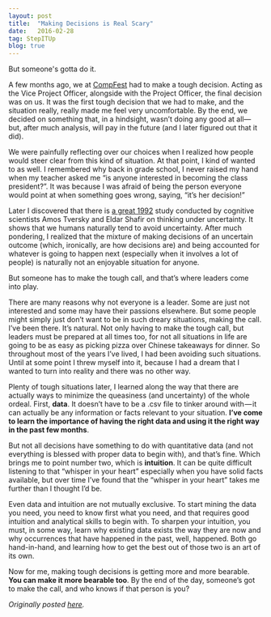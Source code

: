 ```yaml
---
layout: post
title:  "Making Decisions is Real Scary"
date:   2016-02-28
tag: StepITUp
blog: true
---
```


But someone's gotta do it.

A few months ago, we at [CompFest][compfest] had to make a tough decision. Acting as the Vice Project Officer, alongside with the Project Officer, the final decision was on us. It was the first tough decision that we had to make, and the situation really, really made me feel very uncomfortable. By the end, we decided on something that, in a hindsight, wasn’t doing any good at all—but, after much analysis, will pay in the future (and I later figured out that it did).

We were painfully reflecting over our choices when I realized how people would steer clear from this kind of situation. At that point, I kind of wanted to as well. I remembered why back in grade school, I never raised my hand when my teacher asked me “is anyone interested in becoming the class president?”. It was because I was afraid of being the person everyone would point at when something goes wrong, saying, “it’s her decision!”

Later I discovered that there is [a great 1992][study] study conducted by cognitive scientists Amos Tversky and Eldar Shafir on thinking under uncertainty. It shows that we humans naturally tend to avoid uncertainty. After much pondering, I realized that the mixture of making decisions of an uncertain outcome (which, ironically, are how decisions are) and being accounted for whatever is going to happen next (especially when it involves a lot of people) is naturally not an enjoyable situation for anyone.

But someone has to make the tough call, and that’s where leaders come into play.

There are many reasons why not everyone is a leader. Some are just not interested and some may have their passions elsewhere. But some people might simply just don’t want to be in such dreary situations, making the call. I’ve been there. It’s natural. Not only having to make the tough call, but leaders must be prepared at all times too, for not all situations in life are going to be as easy as picking pizza over Chinese takeaways for dinner.
So throughout most of the years I’ve lived, I had been avoiding such situations. Until at some point I threw myself into it, because I had a dream that I wanted to turn into reality and there was no other way.

Plenty of tough situations later, I learned along the way that there are actually ways to minimize the queasiness (and uncertainty) of the whole ordeal. First, **data**. It doesn’t have to be a .csv file to tinker around with — it can actually be any information or facts relevant to your situation. **I’ve come to learn the importance of having the right data and using it the right way in the past few months**.

But not all decisions have something to do with quantitative data (and not everything is blessed with proper data to begin with), and that’s fine. Which brings me to point number two, which is **intuition**. It can be quite difficult listening to that “whisper in your heart” especially when you have solid facts available, but over time I’ve found that the “whisper in your heart” takes me further than I thought I’d be.

Even data and intuition are not mutually exclusive. To start mining the data you need, you need to know first what you need, and that requires good intuition and analytical skills to begin with. To sharpen your intuition, you must, in some way, learn why existing data exists the way they are now and why occurrences that have happened in the past, well, happened. Both go hand-in-hand, and learning how to get the best out of those two is an art of its own.

Now for me, making tough decisions is getting more and more bearable. **You can make it more bearable too**. By the end of the day, someone’s got to make the call, and who knows if that person is you?

*Originally posted [here][medium].*

[study]: http://dtserv2.compsy.uni-jena.de/ws2012/sozpsy_uj/98610068/content.nsf/Pages/4AD348CF56D3F71FC1257AC2006B7EC6/$FILE/Shafir%20und%20Tversky%20on%20thinking%20through%20uncertainty.pdf
[compfest]: http://compfest.web.id
[medium]: https://medium.com/tales-of-stepitup/making-decisions-is-real-scary-5d0b63f2a94a#.6pysxouy8
